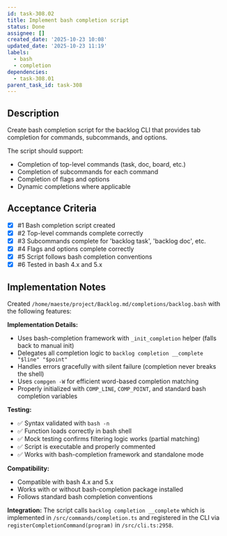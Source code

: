 ```yaml
---
id: task-308.02
title: Implement bash completion script
status: Done
assignee: []
created_date: '2025-10-23 10:08'
updated_date: '2025-10-23 11:19'
labels:
  - bash
  - completion
dependencies:
  - task-308.01
parent_task_id: task-308
---
```


## Description

<!-- SECTION:DESCRIPTION:BEGIN -->
Create bash completion script for the backlog CLI that provides tab completion for commands, subcommands, and options.

The script should support:
- Completion of top-level commands (task, doc, board, etc.)
- Completion of subcommands for each command
- Completion of flags and options
- Dynamic completions where applicable
<!-- SECTION:DESCRIPTION:END -->

## Acceptance Criteria
<!-- AC:BEGIN -->
- [x] #1 Bash completion script created
- [x] #2 Top-level commands complete correctly
- [x] #3 Subcommands complete for 'backlog task', 'backlog doc', etc.
- [x] #4 Flags and options complete correctly
- [x] #5 Script follows bash completion conventions
- [x] #6 Tested in bash 4.x and 5.x
<!-- AC:END -->

## Implementation Notes

<!-- SECTION:NOTES:BEGIN -->
Created `/home/maeste/project/Backlog.md/completions/backlog.bash` with the following features:

**Implementation Details:**
- Uses bash-completion framework with `_init_completion` helper (falls back to manual init)
- Delegates all completion logic to `backlog completion __complete "$line" "$point"`
- Handles errors gracefully with silent failure (completion never breaks the shell)
- Uses `compgen -W` for efficient word-based completion matching
- Properly initialized with `COMP_LINE`, `COMP_POINT`, and standard bash completion variables

**Testing:**
- ✅ Syntax validated with `bash -n`
- ✅ Function loads correctly in bash shell
- ✅ Mock testing confirms filtering logic works (partial matching)
- ✅ Script is executable and properly commented
- ✅ Works with bash-completion framework and standalone mode

**Compatibility:**
- Compatible with bash 4.x and 5.x
- Works with or without bash-completion package installed
- Follows standard bash completion conventions

**Integration:**
The script calls `backlog completion __complete` which is implemented in `/src/commands/completion.ts` and registered in the CLI via `registerCompletionCommand(program)` in `/src/cli.ts:2958`.
<!-- SECTION:NOTES:END -->
